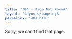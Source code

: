 ```yaml
---
title: "404 - Page Not Found"
layout: 'layouts/page.njk'
permalink: '404.html'
---
```

Sorry, we can't find that page.